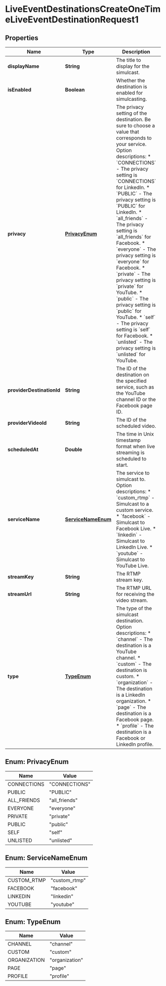 

# LiveEventDestinationsCreateOneTimeLiveEventDestinationRequest1


## Properties

| Name | Type | Description | Notes |
|------------ | ------------- | ------------- | -------------|
|**displayName** | **String** | The title to display for the simulcast. |  |
|**isEnabled** | **Boolean** | Whether the destination is enabled for simulcasting. |  [optional] |
|**privacy** | [**PrivacyEnum**](#PrivacyEnum) | The privacy setting of the destination. Be sure to choose a value that corresponds to your service.  Option descriptions:  * &#x60;CONNECTIONS&#x60; - The privacy setting is &#x60;CONNECTIONS&#x60; for LinkedIn.  * &#x60;PUBLIC&#x60; - The privacy setting is &#x60;PUBLIC&#x60; for LinkedIn.  * &#x60;all_friends&#x60; - The privacy setting is &#x60;all_friends&#x60; for Facebook.  * &#x60;everyone&#x60; - The privacy setting is &#x60;everyone&#x60; for Facebook.  * &#x60;private&#x60; - The privacy setting is &#x60;private&#x60; for YouTube.  * &#x60;public&#x60; - The privacy setting is &#x60;public&#x60; for YouTube.  * &#x60;self&#x60; - The privacy setting is &#x60;self&#x60; for Facebook.  * &#x60;unlisted&#x60; - The privacy setting is &#x60;unlisted&#x60; for YouTube.  |  [optional] |
|**providerDestinationId** | **String** | The ID of the destination on the specified service, such as the YouTube channel ID or the Facebook page ID. |  [optional] |
|**providerVideoId** | **String** | The ID of the scheduled video. |  [optional] |
|**scheduledAt** | **Double** | The time in Unix timestamp format when live streaming is scheduled to start. |  [optional] |
|**serviceName** | [**ServiceNameEnum**](#ServiceNameEnum) | The service to simulcast to.  Option descriptions:  * &#x60;custom_rtmp&#x60; - Simulcast to a custom service.  * &#x60;facebook&#x60; - Simulcast to Facebook Live.  * &#x60;linkedin&#x60; - Simulcast to LinkedIn Live.  * &#x60;youtube&#x60; - Simulcast to YouTube Live.  |  |
|**streamKey** | **String** | The RTMP stream key. |  [optional] |
|**streamUrl** | **String** | The RTMP URL for receiving the video stream. |  [optional] |
|**type** | [**TypeEnum**](#TypeEnum) | The type of the simulcast destination.  Option descriptions:  * &#x60;channel&#x60; - The destination is a YouTube channel.  * &#x60;custom&#x60; - The destination is custom.  * &#x60;organization&#x60; - The destination is a LinkedIn organization.  * &#x60;page&#x60; - The destination is a Facebook page.  * &#x60;profile&#x60; - The destination is a Facebook or LinkedIn profile.  |  |



## Enum: PrivacyEnum

| Name | Value |
|---- | -----|
| CONNECTIONS | &quot;CONNECTIONS&quot; |
| PUBLIC | &quot;PUBLIC&quot; |
| ALL_FRIENDS | &quot;all_friends&quot; |
| EVERYONE | &quot;everyone&quot; |
| PRIVATE | &quot;private&quot; |
| PUBLIC | &quot;public&quot; |
| SELF | &quot;self&quot; |
| UNLISTED | &quot;unlisted&quot; |



## Enum: ServiceNameEnum

| Name | Value |
|---- | -----|
| CUSTOM_RTMP | &quot;custom_rtmp&quot; |
| FACEBOOK | &quot;facebook&quot; |
| LINKEDIN | &quot;linkedin&quot; |
| YOUTUBE | &quot;youtube&quot; |



## Enum: TypeEnum

| Name | Value |
|---- | -----|
| CHANNEL | &quot;channel&quot; |
| CUSTOM | &quot;custom&quot; |
| ORGANIZATION | &quot;organization&quot; |
| PAGE | &quot;page&quot; |
| PROFILE | &quot;profile&quot; |



